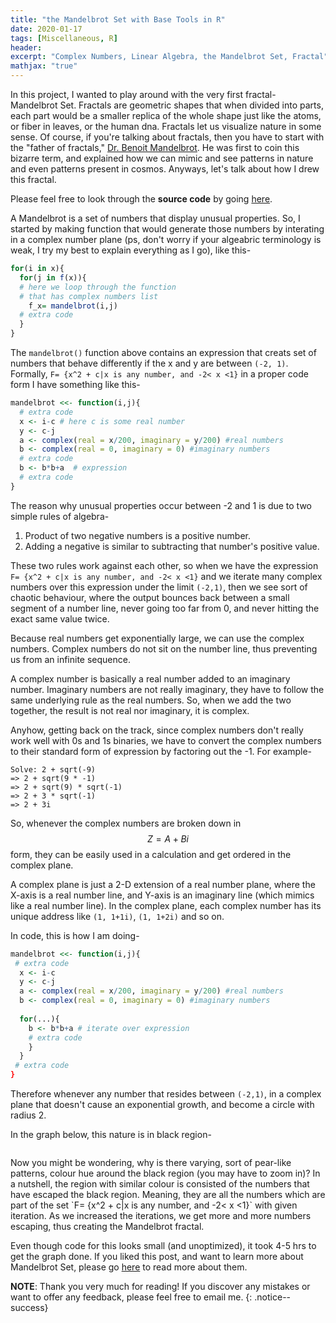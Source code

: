 ```yaml
---
title: "the Mandelbrot Set with Base Tools in R"
date: 2020-01-17
tags: [Miscellaneous, R]
header:
excerpt: "Complex Numbers, Linear Algebra, the Mandelbrot Set, Fractal"
mathjax: "true"
---
```

In this project, I wanted to play around with the very first fractal- Mandelbrot Set. Fractals are geometric shapes that when divided into parts, each part would be a smaller replica of the whole shape just like the atoms, or fiber in leaves, or the human dna. Fractals let us visualize nature in some sense. Of course, if you're talking about fractals, then you have to start with the "father of fractals," [Dr. Benoit Mandelbrot](https://en.wikipedia.org/wiki/Benoit_Mandelbrot#Developing_"fractal_geometry"_and_the_Mandelbrot_set). He was first to coin this bizarre term, and explained how we can mimic and see patterns in nature and even patterns present in cosmos. Anyways, let's talk about how I drew this fractal.

Please feel free to look through the **source code** by going [here](https://github.com/opendatasurgeon/MandelbrotsFractal_r).

A Mandelbrot is a set of numbers that display unusual properties. So, I started by making function that would generate those numbers by interating in a complex number plane (ps, don't worry if your algeabric terminology is weak, I try my best to explain everything as I go), like this-

```r
for(i in x){ 
  for(j in f(x)){
  # here we loop through the function 
  # that has complex numbers list
    f_x= mandelbrot(i,j) 
  # extra code
  }
}
```

The `mandelbrot()` function above contains an expression that creats set of numbers that behave differently if the x and y are between `(-2, 1)`. Formally, `F= {x^2 + c|x is any number, and -2< x <1}` in a proper code form I have something like this-

```r
mandelbrot <<- function(i,j){
  # extra code
  x <- i-c # here c is some real number
  y <- c-j 
  a <- complex(real = x/200, imaginary = y/200) #real numbers
  b <- complex(real = 0, imaginary = 0) #imaginary numbers
  # extra code
  b <- b*b+a  # expression
  # extra code
}
```

The reason why unusual properties occur between -2 and 1 is due to two simple rules of algebra-    
1. Product of two negative numbers is a positive number.
2. Adding a negative is similar to subtracting that number's positive value.    
     
These two rules work against each other, so when we have the expression `F= {x^2 + c|x is any number, and -2< x <1}` and we iterate many complex numbers over this expression under the limit `(-2,1)`, then we see sort of chaotic behaviour, where the output bounces back between a small segment of a number line, never going too far from 0, and never hitting the exact same value twice.    

Because real numbers get exponentially large, we can use the complex numbers. Complex numbers do not sit on the number line, thus preventing us from an infinite sequence. 

A complex number is basically a real number added to an imaginary number. Imaginary numbers are not really imaginary, they have to follow the same underlying rule as the real numbers. So, when we add the two together, the result is not real nor imaginary, it is complex. 

Anyhow, getting back on the track, since complex numbers don't really work well with 0s and 1s binaries, we have to convert the complex numbers to their standard form of expression by factoring out the -1.
For example-  

`Solve: 2 + sqrt(-9)`   
`=> 2 + sqrt(9 * -1)`      
`=> 2 + sqrt(9) * sqrt(-1)`    
`=> 2 + 3 * sqrt(-1)`       
`=> 2 + 3i`      

So, whenever the complex numbers are broken down in $$Z= A+Bi$$ form, they can be easily used in a calculation and get ordered in the complex plane.

A complex plane is just a 2-D extension of a real number plane, where the X-axis is a real number line, and Y-axis is an imaginary line (which mimics like a real number line). In the complex plane, each complex number has its unique address like `(1, 1+1i)`, `(1, 1+2i)` and so on.

In code, this is how I am doing-

```r
mandelbrot <<- function(i,j){
 # extra code
  x <- i-c 
  y <- c-j 
  a <- complex(real = x/200, imaginary = y/200) #real numbers
  b <- complex(real = 0, imaginary = 0) #imaginary numbers
  
  for(...){
    b <- b*b+a # iterate over expression
    # extra code
    }
  }
 # extra code
}
```

Therefore whenever any number that resides between `(-2,1)`, in a complex plane that doesn't cause an exponential growth, and become a circle with radius 2.     

In the graph below, this nature is in black region-     
<p align="center"> 
   <img src="{{ site.url }}{{ site.baseurl }}/images/mandelbrot/mandelbrot_bad.png" alt="">
</p>
Now you might be wondering, why is there varying, sort of pear-like patterns, colour hue around the black region (you may have to zoom in)? In a nutshell, the region with similar colour is consisted of the numbers that have escaped the black region. Meaning, they are all the numbers which are part of the set `F= {x^2 + c|x is any number, and -2< x <1}` with given iteration. As we increased the iterations, we get more and more numbers escaping, thus creating the Mandelbrot fractal. 

Even though code for this looks small (and unoptimized), it took 4-5 hrs to get the graph done. If you liked this post, and want to learn more about Mandelbrot Set, please go [here](https://en.wikipedia.org/wiki/Mandelbrot_set) to read more about them.

**NOTE**: Thank you very much for reading! If you discover any mistakes or want to offer any feedback, please feel free to email me.
{: .notice--success}
